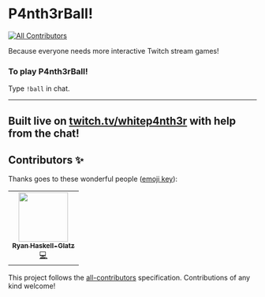 # P4nth3rBall!
<!-- ALL-CONTRIBUTORS-BADGE:START - Do not remove or modify this section -->
[![All Contributors](https://img.shields.io/badge/all_contributors-1-orange.svg?style=flat-square)](#contributors-)
<!-- ALL-CONTRIBUTORS-BADGE:END -->

Because everyone needs more interactive Twitch stream games!

### To play P4nth3rBall!

Type `!ball` in chat.

---
Built live on [twitch.tv/whitep4nth3r](https://twitch.tv/whitep4nth3r) with help from the chat!
---

## Contributors ✨

Thanks goes to these wonderful people ([emoji key](https://allcontributors.org/docs/en/emoji-key)):

<!-- ALL-CONTRIBUTORS-LIST:START - Do not remove or modify this section -->
<!-- prettier-ignore-start -->
<!-- markdownlint-disable -->
<table>
  <tr>
    <td align="center"><a href="http://rhg.dev"><img src="https://avatars1.githubusercontent.com/u/6187256?v=4" width="100px;" alt=""/><br /><sub><b>Ryan Haskell-Glatz</b></sub></a><br /><a href="https://github.com/whitep4nth3r/p4nth3rball/commits?author=ryannhg" title="Code">💻</a></td>
  </tr>
</table>

<!-- markdownlint-enable -->
<!-- prettier-ignore-end -->
<!-- ALL-CONTRIBUTORS-LIST:END -->

This project follows the [all-contributors](https://github.com/all-contributors/all-contributors) specification. Contributions of any kind welcome!

